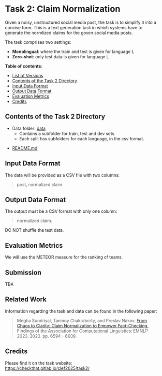 # Task 2: Claim Normalization

Given a noisy, unstructured social media post, the task is to simplify it into a concise form.
This is a text generation task in which systems have to generate the normlized claims for the goven social media posts.

The task comprises two settings:
- **Monolingual**: where the train and test is given for language L
- **Zero-shot**: only test data is given for language L

__Table of contents:__

<!-- - [Evaluation Results](#evaluation-results) -->
- [List of Versions](#list-of-versions)
- [Contents of the Task 2 Directory](#contents-of-the-repository)
- [Input Data Format](#input-data-format)
- [Output Data Format](#output-data-format)
- [Evaluation Metrics](#evaluation-metrics)
- [Credits](#credits)

<!-- ## Evaluation Results


## List of Versions
- [20/01/2025] Data released.

<!-- * **subtask-2A-english**
  - [03/05/2023] (unlabeled) test data are released.
  - [21/02/2023] previously released training data contained also validation data, they are now split in two separate files.
  - [30/01/2023] training data are released.
* **subtask-2A-arabic**
  - [03/05/2023] (unlabeled) test data are released.
  - [10/03/2023] training and validation data are released.
* **subtask-2A-dutch**
  - [03/05/2023] (unlabeled) test data are released.
  - [16/03/2023] training and validation data are released.
* **subtask-2A-german**
  - [03/05/2023] (unlabeled) test data are released.
  - [02/03/2023] training and validation data are released.
* **subtask-2A-italian**
  - [03/05/2023] (unlabeled) test data are released.
  - [21/02/2023] validation data are released.
  - [30/01/2023] training data are released.
* **subtask-2A-turkish**
  - [03/05/2023] (unlabeled) test data are released.
  - [02/03/2023] training and validation data are released.
* **subtask-2A-multilingual**
  - [03/05/2023] (unlabeled) test data are released.
  - [23/03/2023] training and validation data are released. -->

## Contents of the Task 2 Directory

- Data folder: [data](./data)
  - Contains a subfolder for  train, test and dev sets. 
  - Each split has subfolders for each language, in the csv format.
<!-- - Main folder: [baseline](./baseline)<br/>
  - Contains a single file, baseline.py, used to train a baseline and provide predictions.
- Main folder: [scorer](./scorer)<br/>
  - Contains a single file, evaluate.py, that checks the format of a submission and evaluate the various metrics. -->
- [README.md](./README.md)

## Input Data Format

The data will be provided as a CSV file with two columns:
> post, <TAB> normalized claim 

## Output Data Format

The output must be a CSV format with only one column:
> normalized claim.

DO NOT shuffle the test data. 

## Evaluation Metrics

We will use the METEOR measure for the ranking of teams.

<!--
There is a limit of 5 runs (total and not per day), and only one person from a team is allowed to submit runs.

Submission Link: Coming Soon

Evaluation File task3/evaluation/CLEF_-_CheckThat__Task3ab_-_Evaluation.txt -->

<!-- ## Scorers

To evaluate the output of your model which should be in the output format required, please run the script below:

> python evaluate.py -g dev_truth.tsv -p dev_predicted.tsv

where dev_predicted.tsv is the output of your model on the dev set, and dev_truth.tsv is the golden label file provided by us.

The file can be used also to validate the format of the submission, simply use the provided test file as gold data.
The evaluation will not be performed, but the format of your input will be checked.


## Baselines

The script to train the baseline is provided in the related directory.
The script can be run as follow:

> python baseline.py -trp train_data.tsv -ttp dev_data.tsv

where train_data.tsv is the file to be used for training and dev_data.tsv is the file on which doing the prediction.

The baseline is a logistic regressor trained on a Sentence-BERT multilingual representation of the data.

<!-- ### Task 3: Multi-Class Fake News Detection of News Articles

For this task, we have created a baseline system. The baseline system can be found at https://zenodo.org/record/6362498
 --> 

## Submission

TBA

## Related Work

Information regarding the task and data can be found in the following paper:

> Megha Sundriyal, Tanmoy Chakraborty, and Preslav Nakov. [From Chaos to Clarity: Claim Normalization to Empower Fact-Checking.](https://aclanthology.org/2023.findings-emnlp.439/) Findings of the Association for Computational Linguistics: EMNLP 2023. 2023. pp. 6594 - 6609.


## Credits
Please find it on the task website: https://checkthat.gitlab.io/clef2025/task2/
